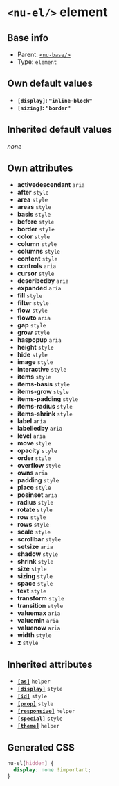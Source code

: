 # `<nu-el/>` element

## Base info
* Parent: [`<nu-base/>`](./nu-base.md)
* Type: `element`


## Own default values
* **`[display]`: `"inline-block"`**
* **`[sizing]`: `"border"`**

## Inherited default values
*none*


## Own attributes
* **activedescendant** `aria`
* **after** `style`
* **area** `style`
* **areas** `style`
* **basis** `style`
* **before** `style`
* **border** `style`
* **color** `style`
* **column** `style`
* **columns** `style`
* **content** `style`
* **controls** `aria`
* **cursor** `style`
* **describedby** `aria`
* **expanded** `aria`
* **fill** `style`
* **filter** `style`
* **flow** `style`
* **flowto** `aria`
* **gap** `style`
* **grow** `style`
* **haspopup** `aria`
* **height** `style`
* **hide** `style`
* **image** `style`
* **interactive** `style`
* **items** `style`
* **items-basis** `style`
* **items-grow** `style`
* **items-padding** `style`
* **items-radius** `style`
* **items-shrink** `style`
* **label** `aria`
* **labelledby** `aria`
* **level** `aria`
* **move** `style`
* **opacity** `style`
* **order** `style`
* **overflow** `style`
* **owns** `aria`
* **padding** `style`
* **place** `style`
* **posinset** `aria`
* **radius** `style`
* **rotate** `style`
* **row** `style`
* **rows** `style`
* **scale** `style`
* **scrollbar** `style`
* **setsize** `aria`
* **shadow** `style`
* **shrink** `style`
* **size** `style`
* **sizing** `style`
* **space** `style`
* **text** `style`
* **transform** `style`
* **transition** `style`
* **valuemax** `aria`
* **valuemin** `aria`
* **valuenow** `aria`
* **width** `style`
* **z** `style`


## Inherited attributes
* **[`[as]`](../attributes/as.md)** `helper`
* **[`[display]`](../attributes/display.md)** `style`
* **[`[id]`](../attributes/id.md)** `style`
* **[`[prop]`](../attributes/prop.md)** `style`
* **[`[responsive]`](../attributes/responsive.md)** `helper`
* **[`[special]`](../attributes/special.md)** `style`
* **[`[theme]`](../attributes/theme.md)** `helper`

## Generated CSS
```css
nu-el[hidden] {
  display: none !important;
}
```
